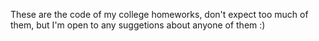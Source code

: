 These are the code of my college homeworks, don't expect too much of them, but I'm open to any suggetions about anyone of them :)